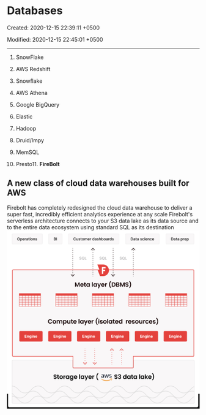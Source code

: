 # Databases

Created: 2020-12-15 22:39:11 +0500

Modified: 2020-12-15 22:45:01 +0500

---

1. SnowFlake

2. AWS Redshift

3. Snowflake

4. AWS Athena

5. Google BigQuery

6. Elastic

7. Hadoop

8. Druid/Impy

9. MemSQL

10. Presto11. **FireBolt**

## A new class of cloud data warehouses built for AWS

Firebolt has completely redesigned the cloud data warehouse to deliver a super fast, incredibly efficient analytics experience at any scale
Firebolt's serverless architecture connects to your S3 data lake as its data source and to the entire data ecosystem using standard SQL as its destination
![image](media/Data-Warehousing_Databases-image1.png)
